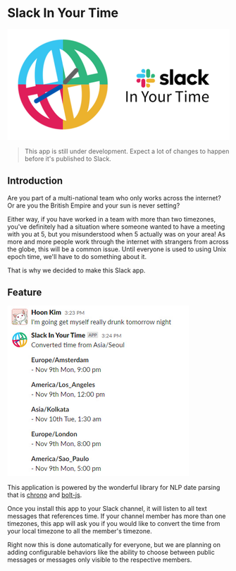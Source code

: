 # Slack In Your Time

![logo](./img/banner.jpg)

> This app is still under development.
> Expect a lot of changes to happen before it's published to Slack.

## Introduction

Are you part of a multi-national team who only works across the internet?
Or are you the British Empire and your sun is never setting?

Either way, if you have worked in a team with more than two timezones, you've definitely had a situation where someone wanted to have a meeting with you at 5, but you misunderstood when 5 actually was on your area!
As more and more people work through the internet with strangers from across the globe, this will be a common issue.
Until everyone is used to using Unix epoch time, we'll have to do something about it.

That is why we decided to make this Slack app.

## Feature

![screenshot](./img/sample.jpg)

This application is powered by the wonderful library for NLP date parsing that is [chrono](https://github.com/wanasit/chrono) and [bolt-js](https://github.com/SlackAPI/bolt-js).

Once you install this app to your Slack channel, it will listen to all text messages that references time.
If your channel member has more than one timezones, this app will ask you if you would like to convert the time from your local timezone to all the member's timezone.

Right now this is done automatically for everyone, but we are planning on adding configurable behaviors like the ability to choose between public messages or messages only visible to the respective members.
